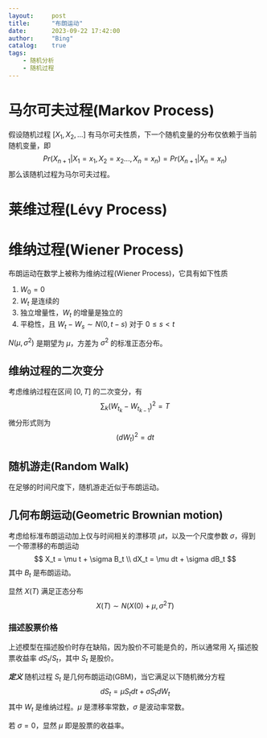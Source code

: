 ```yaml
---
layout:     post
title:      "布朗运动"
date:       2023-09-22 17:42:00
author:     "Bing"
catalog:    true
tags:
    - 随机分析
    - 随机过程
---
```


# 马尔可夫过程(Markov Process)
假设随机过程 $[X_1, X_2,...]$ 有马尔可夫性质，下一个随机变量的分布仅依赖于当前随机变量，即
$$
    Pr(X_{n+1} | X_1 = x_1, X_2 = x_2..., X_n = x_n) = Pr(X_{n+1} | X_n = x_n)
$$
那么该随机过程为马尔可夫过程。

# 莱维过程(Lévy Process)

# 维纳过程(Wiener Process)
布朗运动在数学上被称为维纳过程(Wiener Process)，它具有如下性质
1. $W_0 = 0$
2. $W_t$ 是连续的
3. 独立增量性，$W_t$ 的增量是独立的
4. 平稳性，且 $W_t - W_s \sim N(0, t - s)$ 对于 $0 \leq s < t$

$N(\mu, \sigma^2)$ 是期望为 $\mu$，方差为 $\sigma^2$ 的标准正态分布。

## 维纳过程的二次变分
考虑维纳过程在区间 $[0, T]$ 的二次变分，有
$$
    \sum_k (W_{t_{k}} - W_{t_{k-1}})^2 = T
$$
微分形式则为
$$
    (dW_t)^2 = dt
$$

## 随机游走(Random Walk)
在足够的时间尺度下，随机游走近似于布朗运动。

## 几何布朗运动(Geometric Brownian motion)
考虑给标准布朗运动加上仅与时间相关的漂移项 $\mu t$，以及一个尺度参数 $\sigma$，得到一个带漂移的布朗运动
$$
    X_t = \mu t + \sigma B_t \\
    dX_t = \mu dt + \sigma dB_t
$$
其中 $B_t$ 是布朗运动。

显然 $X(T)$ 满足正态分布
$$
    X(T) \sim  N(X(0) + \mu, \sigma^2 T)
$$

### 描述股票价格
上述模型在描述股价时存在缺陷，因为股价不可能是负的，所以通常用 $X_t$ 描述股票收益率 $dS_t / S_t$，其中 $S_t$ 是股价。

***定义*** 随机过程 $S_t$ 是几何布朗运动(GBM)，当它满足以下随机微分方程
$$
    dS_t = \mu S_t dt + \sigma S_t dW_t
$$
其中 $W_t$ 是维纳过程。$\mu$ 是漂移率常数，$\sigma$ 是波动率常数。

若 $\sigma = 0$，显然 $\mu$ 即是股票的收益率。